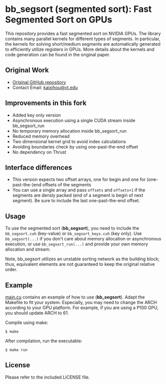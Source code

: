 # bb_segsort (segmented sort): Fast Segmented Sort on GPUs

This repository provides a fast segmented sort on NVIDIA GPUs. The library contains many parallel kernels for different types of segments. In particular, the kernels for solving short/medium segments are automatically generated to efficiently utilize registers in GPUs. More details about the kernels and code generation can be found in the original paper.

## Original Work

* [Original GitHub repository](https://github.com/vtsynergy/bb_segsort)
* Contact Email: kaixihou@vt.edu

## Improvements in this fork

* Added key only version
* Asynchronous execution using a single CUDA stream inside bb_segsort_run
* No temporary memory allocation inside bb_segsort_run
* Reduced memory overhead
* Two dimensional kernel grid to avoid index calculations
* Avoiding boundaries check by using one-past-the-end offset
* No dependency on Thrust

## Interface differences

* This version expects two offset arrays, one for begin and one for (one-past-the-)end offsets of the segments
* You can use a single array and pass `offsets` and `offsets+1` if the segments are densly packed (end of a segment is begin of next segment). Be sure to include the last one-past-the-end offset.

## Usage

To use the segmented sort (**bb_segsort**), you need to include the `bb_segsort.cuh` (key-value) or `bb_segsort_keys.cuh` (key only).
Use `bb_segsort(...)` if you don't care about memory allocation or asynchronous execution, or use `bb_segsort_run(...)` and provide your own memory allocation and stream.

Note, bb_segsort utilizes an unstable sorting network as the building block; thus, equivalent elements are not guaranteed to keep the original relative order.

## Example

[main.cu](main.cu) contains an example of how to use (**bb_segsort**). Adapt the Makefile to fit your system. Especially, you may need to change the ARCH according to your GPU platform. For example, if you are using a P100 GPU, you should update ARCH to 61.

Compile using make:

```[Bash]
$ make
```

After compilation, run the executable:

```[Bash]
$ make run
```

## License

Please refer to the included LICENSE file.
